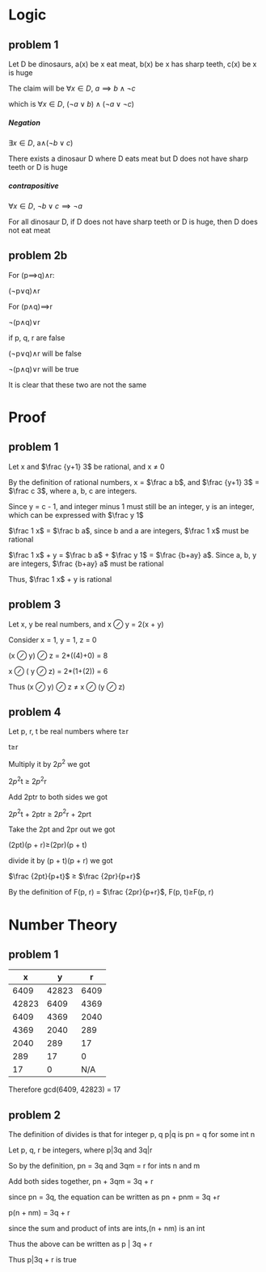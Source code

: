 # Logic 
## problem 1

Let D be dinosaurs, a(x) be x eat meat, b(x) be x has sharp teeth, c(x) be x is huge

The claim will be $\forall x \in D$, $a \implies b \land \lnot c$

which is $\forall x \in D$, $(\lnot a \lor b) \land (\lnot a \lor \lnot c)$

##### Negation

$\exists x \in D$, a$\land (\lnot b \lor c)$

There exists a dinosaur D where D eats meat but D does not have sharp teeth or D is huge

##### contrapositive 

$\forall x \in D$, $\lnot b \lor  c \implies \lnot a$

For all dinosaur D, if D does not have sharp teeth or D is huge, then D does not eat meat

## problem 2b

For (p$\implies$q)$\land$r:

($\lnot$p$\lor$q)$\land$r

For (p$\land$q)$\implies$r

$\lnot$(p$\land$q)$\lor$r

if p, q, r are false

($\lnot$p$\lor$q)$\land$r will be false

$\lnot$(p$\land$q)$\lor$r will be true

It is clear that these two are not the same

# Proof

## problem 1

Let x and $\frac {y+1} 3$ be rational, and x $\not=$ 0 

By the definition of rational numbers, x = $\frac a b$, and  $\frac {y+1} 3$ = $\frac c 3$, where a, b, c are integers.

Since y = c - 1, and integer minus 1 must still be an integer, y is an integer, which can be expressed with $\frac y 1$

$\frac 1 x$ = $\frac b a$, since b and a are integers, $\frac 1 x$ must be rational

$\frac 1 x$ + y = $\frac b a$ + $\frac y 1$ = $\frac {b+ay} a$. Since a, b, y are integers, $\frac {b+ay} a$ must be rational

Thus, $\frac 1 x$ + y is rational

## problem 3

Let x, y be real numbers, and x ⊘ y = 2(x + y)

Consider x = 1, y = 1, z = 0

(x ⊘ y) ⊘ z = 2*((4)+0) = 8

x ⊘ ( y ⊘ z) = 2*(1+(2)) = 6

Thus (x ⊘ y) ⊘ z $\not=$ x ⊘ (y ⊘ z)

## problem 4 

Let p, r, t be real numbers where t$\geq$r

t$\geq$r

Multiply it by 2$p^2$ we got 

2$p^2$t $\geq$ 2$p^2$r 

Add 2ptr to both sides we got

2$p^2$t + 2ptr $\geq$ 2$p^2$r + 2prt

Take the 2pt and 2pr out we got

(2pt)(p + r)$\geq$(2pr)(p + t)

divide it by (p + t)(p + r) we got 

$\frac {2pt}{p+t}$ $\geq$ $\frac {2pr}{p+r}$

By the definition of F(p, r) = $\frac {2pr}{p+r}$, F(p, t)≥F(p, r)

# Number Theory

## problem 1

|x|y|r|
|-|-|-|
|6409|42823|6409|
|42823|6409|4369|
|6409|4369|2040|
|4369|2040|289|
|2040|289|17|
|289|17|0|
|17|0|N/A|

Therefore gcd(6409, 42823) = 17 

## problem 2

The definition of divides is that for integer p, q  p|q is pn = q for some int n

Let p, q, r  be integers, where p|3q and 3q|r 

So by the definition, pn = 3q and 3qm = r for ints n and m

Add both sides together, pn + 3qm = 3q + r

since pn = 3q, the equation can be written as pn + pnm = 3q +r

p(n + nm) = 3q + r

since the sum and product of ints are ints,(n + nm) is an int

Thus the above can be written as p | 3q + r

Thus p|3q + r is true















